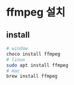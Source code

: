# ffmpeg 설치

## install

```sh
# window
choco install ffmpeg
# linux
sudo apt install ffmpeg
# mac
brew install ffmpeg
```

